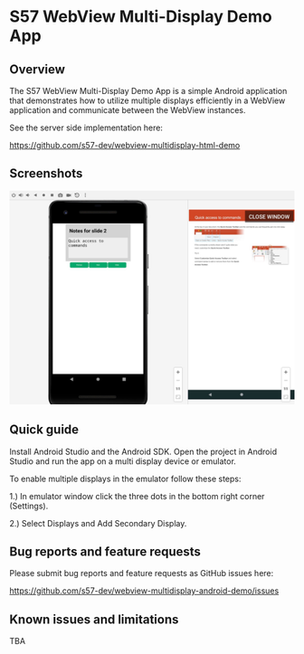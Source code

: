 # S57 WebView Multi-Display Demo App 

## Overview

The S57 WebView Multi-Display Demo App is a simple Android application that demonstrates how to
utilize multiple displays efficiently in a WebView application and communicate between the WebView
instances.

See the server side implementation here:

https://github.com/s57-dev/webview-multidisplay-html-demo

## Screenshots
![alt text](./content/screenshot1.jpeg "Running on Android emulator")

## Quick guide

Install Android Studio and the Android SDK. Open the project in Android Studio and run the app on
a multi display device or emulator.

To enable multiple displays in the emulator follow these steps:

1.) In emulator window click the three dots in the bottom right corner (Settings).

2.) Select Displays and Add Secondary Display.

## Bug reports and feature requests

Please submit bug reports and feature requests as GitHub issues here:

https://github.com/s57-dev/webview-multidisplay-android-demo/issues

## Known issues and limitations

TBA
